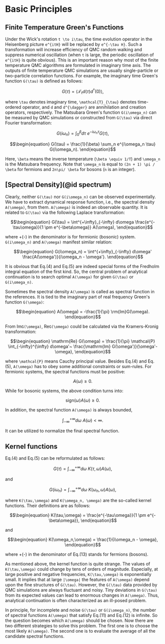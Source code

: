 # Basic Principles

## Finite Temperature Green's Functions

Under the Wick's rotation ``t \to i\tau``, the time evolution operator in the Heisenberg picture ``e^{itH}`` will be replaced by ``e^{-\tau H}``. Such a transformation will increase efficiency of QMC random walking and suppress numerical oscillation (when ``t`` is large, the periodic oscillation of ``e^{itH}`` is quite obvious). This is an important reason why most of the finite temperature QMC algorithms are formulated in imaginary time axis. The outputs of finite temperature QMC simulations are usually single-particle or two-particle correlation functions. For example, the imaginary time Green's function ``G(\tau)`` is defined as follows:
```math
\begin{equation}
G(\tau) = \langle \mathcal{T}_{\tau} d(\tau) d^{\dagger}(0) \rangle,
\end{equation}
```
where ``\tau`` denotes imaginary time, ``\mathcal{T}_{\tau}`` denotes time-ordered operator, and ``d`` and ``d^{\dagger}`` are annihilation and creation operators, respectively. The Matsubara Green's function ``G(i\omega_n)`` can be measured by QMC simulations or constructed from ``G(\tau)`` via direct Fourier transformation:
```math
\begin{equation}
G(i\omega_n) = \int^{\beta}_0 d\tau~e^{-i\omega_n \tau} G(\tau),
\end{equation}
```
```math
\begin{equation}
G(\tau) = \frac{1}{\beta} \sum_n e^{i\omega_n \tau} G(i\omega_n).
\end{equation}
```
Here, ``\beta`` means the inverse temperature (``\beta \equiv 1/T``) and ``\omega_n`` is the Matsubara frequency. Note that ``\omega_n`` is equal to ``(2n + 1) \pi / \beta`` for fermions and ``2n\pi/ \beta`` for bosons (``n`` is an integer).

## [Spectral Density](@id spectrum)

Clearly, neither ``G(\tau)`` nor ``G(i\omega_n)`` can be observed experimentally. We have to extract dynamical response function, i.e., the spectral density ``A(\omega)``, from them. ``A(\omega)`` is indeed an observable quantity. It is related to ``G(\tau)`` via the following Laplace transformation:
```math
\begin{equation}
G(\tau) = \int^{+\infty}_{-\infty} d\omega \frac{e^{-\tau\omega}}{1 \pm e^{-\beta\omega}} A(\omega),
\end{equation}
```
where +(-) in the denominator is for fermionic (bosonic) system. ``G(i\omega_n)`` and ``A(\omega)`` manifest similar relation:
```math
\begin{equation}
G(i\omega_n) = \int^{+\infty}_{-\infty} d\omega' \frac{A(\omega')}{i\omega_n - \omega'}.
\end{equation}
```
It is obvious that Eq.(4) and Eq.(5) are indeed special forms of the Fredholm integral equation of the first kind. So, the central problem of analytical continuation is to search optimal ``A(\omega)`` for given ``G(\tau)`` or ``G(i\omega_n)``.

Sometimes the spectral density ``A(\omega)`` is called as spectral function in the references. It is tied to the imaginary part of real frequency Green's function ``G(\omega)``:
```math
\begin{equation}
A(\omega) = -\frac{1}{\pi} \rm{Im}G(\omega).
\end{equation}
```
From Im``G(\omega)``, Re``G(\omega)`` could be calculated via the Kramers-Kronig transformation:
```math
\begin{equation}
\mathrm{Re} G(\omega) = \frac{1}{\pi} \mathcal{P}
  \int_{-\infty}^{\infty} d\omega'~
  \frac{\mathrm{Im} G(\omega')}{\omega'-\omega},
\end{equation}
```
where ``\mathcal{P}`` means Cauchy principal value. Besides Eq.(4) and Eq.(5), ``A(\omega)`` has to obey some additional constraints or sum-rules. For fermionic systems, the spectral functions must be positive:
```math
\begin{equation}
A(\omega) \ge 0.
\end{equation}
```
While for bosonic systems, the above condition turns into:
```math
\begin{equation}
\text{sign}(\omega) A(\omega) \ge 0.
\end{equation}
```
In addition, the spectral function ``A(\omega)`` is always bounded,
```math
\begin{equation}
\int^{+\infty}_{-\infty} d\omega~A(\omega) < \infty.
\end{equation}
```
It can be utilized to normalize the final spectral function.

## Kernel functions

Eq.(4) and Eq.(5) can be reformulated as follows:
```math
\begin{equation}
G(\tau) = \int^{+\infty}_{-\infty} d\omega~K(\tau,\omega) A(\omega),
\end{equation}
```
and
```math
\begin{equation}
G(i\omega_n) = \int^{+\infty}_{-\infty} d\omega~K(\omega_n,\omega) A(\omega),
\end{equation}
```
where ``K(\tau,\omega)`` and ``K(\omega_n, \omega)`` are the so-called kernel functions. Their definitions are as follows:
```math
\begin{equation}
K(\tau,\omega) = \frac{e^{-\tau\omega}}{1 \pm e^{-\beta\omega}},
\end{equation}
```
and
```math
\begin{equation}
K(\omega_n,\omega) = \frac{1}{i\omega_n - \omega},
\end{equation}
```
where +(-) in the denominator of Eq.(13) stands for fermions (bosons).

As mentioned above, the kernel function is quite strange. The values of ``K(\tau,\omega)`` could change by tens of orders of magnitude. Especially, at large positive and negative frequencies, ``K(\tau,\omega)`` is exponentially small. It implies that at large ``|\omega|`` the features of ``A(\omega)`` depend upon the fine structures of ``G(\tau)``. However, the ``G(\tau)`` data provided by QMC simulations are always fluctuant and noisy. Tiny deviations in ``G(\tau)`` from its expected values can lead to enormous changes in ``A(\omega)``. Thus, analytical continuation is often characterized as an ill-posed problem.

In principle, for incomplete and noise ``G(\tau)`` or ``G(i\omega_n)``, the number of spectral functions ``A(\omega)`` that satisfy Eq.(11) and Eq.(12) is infinite. So the question becomes which ``A(\omega)`` should be chosen. Now there are two different strategies to solve this problem. The first one is to choose the most likely ``A(\omega)``. The second one is to evaluate the average of all the candidate spectral functions.
